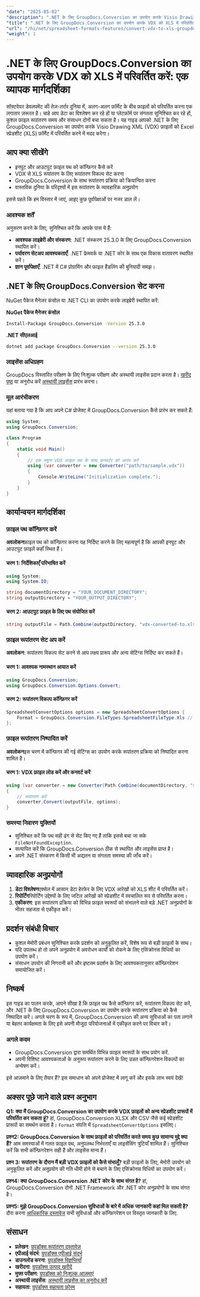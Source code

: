 ```yaml
---
"date": "2025-05-02"
"description": ".NET के लिए GroupDocs.Conversion का उपयोग करके Visio Drawing XML (VDX) फ़ाइलों को Excel स्प्रेडशीट (XLS) प्रारूप में कुशलतापूर्वक परिवर्तित करना सीखें। यह मार्गदर्शिका सेटअप, रूपांतरण विकल्प और व्यावहारिक अनुप्रयोगों को शामिल करती है।"
"title": ".NET के लिए GroupDocs.Conversion का उपयोग करके VDX को XLS में परिवर्तित करें एक व्यापक गाइड"
"url": "/hi/net/spreadsheet-formats-features/convert-vdx-to-xls-groupdocs-net/"
"weight": 1
---
```


# .NET के लिए GroupDocs.Conversion का उपयोग करके VDX को XLS में परिवर्तित करें: एक व्यापक मार्गदर्शिका

सॉफ़्टवेयर डेवलपमेंट की तेज़-तर्रार दुनिया में, अलग-अलग फ़ॉर्मेट के बीच फ़ाइलों को परिवर्तित करना एक लगातार ज़रूरत है। चाहे आप डेटा का विश्लेषण कर रहे हों या प्लेटफ़ॉर्म पर संगतता सुनिश्चित कर रहे हों, कुशल फ़ाइल रूपांतरण समय और संसाधन दोनों बचा सकता है। यह गाइड आपको .NET के लिए GroupDocs.Conversion का उपयोग करके Visio Drawing XML (VDX) फ़ाइलों को Excel स्प्रेडशीट (XLS) फ़ॉर्मेट में परिवर्तित करने में मदद करेगा।

## आप क्या सीखेंगे
- इनपुट और आउटपुट फ़ाइल पथ को कॉन्फ़िगर कैसे करें
- VDX से XLS रूपांतरण के लिए रूपांतरण विकल्प सेट करना
- GroupDocs.Conversion के साथ रूपांतरण प्रक्रिया को क्रियान्वित करना
- वास्तविक दुनिया के परिदृश्यों में इस रूपांतरण के व्यावहारिक अनुप्रयोग

इससे पहले कि हम विस्तार में जाएं, आइए कुछ पूर्वापेक्षाओं पर नजर डाल लें।

### आवश्यक शर्तें

अनुसरण करने के लिए, सुनिश्चित करें कि आपके पास ये हैं:
- **आवश्यक लाइब्रेरी और संस्करण**: .NET संस्करण 25.3.0 के लिए GroupDocs.Conversion स्थापित करें।
- **पर्यावरण सेटअप आवश्यकताएँ**: .NET फ्रेमवर्क या .NET कोर के साथ एक विकास वातावरण स्थापित करें।
- **ज्ञान पूर्वापेक्षाएँ**: .NET में C# प्रोग्रामिंग और फ़ाइल हैंडलिंग की बुनियादी समझ।

## .NET के लिए GroupDocs.Conversion सेट करना

NuGet पैकेज मैनेजर कंसोल या .NET CLI का उपयोग करके लाइब्रेरी स्थापित करें:

**NuGet पैकेज मैनेजर कंसोल**
```bash
Install-Package GroupDocs.Conversion -Version 25.3.0
```

**.NET सीएलआई**
```bash
dotnet add package GroupDocs.Conversion --version 25.3.0
```

### लाइसेंस अधिग्रहण

GroupDocs विस्तारित परीक्षण के लिए निःशुल्क परीक्षण और अस्थायी लाइसेंस प्रदान करता है। [खरीद पृष्ठ](https://purchase.groupdocs.com/buy) या अनुरोध करें [अस्थायी लाइसेंस](https://purchase.groupdocs.com/temporary-license/) प्रारंभ करना।

### मूल आरंभीकरण

यहां बताया गया है कि आप अपने C# प्रोजेक्ट में GroupDocs.Conversion कैसे प्रारंभ कर सकते हैं:

```csharp
using System;
using GroupDocs.Conversion;

class Program
{
    static void Main()
    {
        // एक नमूना VDX फ़ाइल पथ के साथ कनवर्टर को आरंभ करें
        using (var converter = new Converter("path/to/sample.vdx"))
        {
            Console.WriteLine("Initialization complete.");
        }
    }
}
```

## कार्यान्वयन मार्गदर्शिका

### फ़ाइल पथ कॉन्फ़िगर करें

**अवलोकन**फ़ाइल पथ को कॉन्फ़िगर करना यह निर्दिष्ट करने के लिए महत्वपूर्ण है कि आपकी इनपुट और आउटपुट फ़ाइलें कहाँ स्थित हैं।

#### चरण 1: निर्देशिकाएँ परिभाषित करें
```csharp
using System;
using System.IO;

string documentDirectory = "YOUR_DOCUMENT_DIRECTORY";
string outputDirectory = "YOUR_OUTPUT_DIRECTORY";
```

#### चरण 2: आउटपुट फ़ाइल के लिए पथ संयोजित करें
```csharp
string outputFile = Path.Combine(outputDirectory, "vdx-converted-to.xls");
```

### फ़ाइल रूपांतरण सेट अप करें

**अवलोकन**: रूपांतरण विकल्प सेट करने से आप लक्ष्य प्रारूप और अन्य सेटिंग्स निर्दिष्ट कर सकते हैं।

#### चरण 1: आवश्यक नामस्थान आयात करें
```csharp
using GroupDocs.Conversion;
using GroupDocs.Conversion.Options.Convert;
```

#### चरण 2: रूपांतरण विकल्प कॉन्फ़िगर करें
```csharp
SpreadsheetConvertOptions options = new SpreadsheetConvertOptions {
    Format = GroupDocs.Conversion.FileTypes.SpreadsheetFileType.Xls // लक्ष्य प्रारूप XLS पर सेट किया गया
};
```

### फ़ाइल रूपांतरण निष्पादित करें

**अवलोकन**इस चरण में कॉन्फ़िगर की गई सेटिंग्स का उपयोग करके रूपांतरण प्रक्रिया को निष्पादित करना शामिल है।

#### चरण 1: VDX फ़ाइल लोड करें और कनवर्ट करें
```csharp
using (var converter = new Converter(Path.Combine(documentDirectory, "sample.vdx")))
{
    // रूपांतरण करें
    converter.Convert(outputFile, options);
}
```

### समस्या निवारण युक्तियों
- सुनिश्चित करें कि पथ सही ढंग से सेट किए गए हैं ताकि इससे बचा जा सके `FileNotFoundException`.
- सत्यापित करें कि GroupDocs.Conversion ठीक से स्थापित और लाइसेंस प्राप्त है।
- अपने .NET संस्करण में किसी भी अद्यतन या संगतता समस्या की जाँच करें।

## व्यावहारिक अनुप्रयोगों
1. **डेटा विश्लेषण**एक्सेल में आसान डेटा हेरफेर के लिए VDX आरेखों को XLS शीट में परिवर्तित करें।
2. **रिपोर्टिंग**रिपोर्टिंग उद्देश्यों के लिए जटिल आरेखों को स्प्रेडशीट में स्वचालित रूप से परिवर्तित करना।
3. **एकीकरण**: इस रूपांतरण प्रक्रिया को विभिन्न फ़ाइल स्वरूपों को संभालने वाले बड़े .NET अनुप्रयोगों के भीतर सहजता से एकीकृत करें।

## प्रदर्शन संबंधी विचार
- कुशल मेमोरी प्रबंधन सुनिश्चित करके प्रदर्शन को अनुकूलित करें, विशेष रूप से बड़ी फ़ाइलों के साथ।
- यदि उपलब्ध हो तो अपने अनुप्रयोग में अवरोधन कार्यों को रोकने के लिए एसिंक्रोनस विधियों का उपयोग करें।
- संसाधन उपयोग की निगरानी करें और इष्टतम प्रदर्शन के लिए आवश्यकतानुसार कॉन्फ़िगरेशन समायोजित करें।

## निष्कर्ष
इस गाइड का पालन करके, आपने सीखा है कि फ़ाइल पथ कैसे कॉन्फ़िगर करें, रूपांतरण विकल्प सेट करें, और .NET के लिए GroupDocs.Conversion का उपयोग करके रूपांतरण प्रक्रिया को कैसे निष्पादित करें। अगले चरण के रूप में, GroupDocs.Conversion की अन्य सुविधाओं का पता लगाने या बेहतर कार्यक्षमता के लिए इसे अपनी मौजूदा परियोजनाओं में एकीकृत करने पर विचार करें।

### अगले कदम
- GroupDocs.Conversion द्वारा समर्थित विभिन्न फ़ाइल स्वरूपों के साथ प्रयोग करें.
- अपनी विशिष्ट आवश्यकताओं के अनुरूप रूपांतरण करने के लिए उन्नत कॉन्फ़िगरेशन विकल्पों का अन्वेषण करें।

इसे आज़माने के लिए तैयार हैं? इस समाधान को अपने प्रोजेक्ट में लागू करें और इसके लाभ स्वयं देखें!

## अक्सर पूछे जाने वाले प्रश्न अनुभाग
**Q1: क्या मैं GroupDocs.Conversion का उपयोग करके VDX फ़ाइलों को अन्य स्प्रेडशीट प्रारूपों में परिवर्तित कर सकता हूं?**
हां, GroupDocs.Conversion XLSX और CSV जैसे कई स्प्रेडशीट प्रारूपों का समर्थन करता है। `Format` संपत्ति में `SpreadsheetConvertOptions` इसलिए।

**प्रश्न2: GroupDocs.Conversion के साथ फ़ाइलों को परिवर्तित करते समय कुछ सामान्य मुद्दे क्या हैं?**
आम समस्याओं में गलत फ़ाइल पथ, अनुपलब्ध निर्भरताएँ या लाइसेंसिंग त्रुटियाँ शामिल हैं। सुनिश्चित करें कि सभी कॉन्फ़िगरेशन सही हैं और लाइसेंस मान्य हैं।

**प्रश्न 3: रूपांतरण के दौरान मैं बड़ी VDX फ़ाइलों को कैसे संभालूँ?**
बड़ी फ़ाइलों के लिए, मेमोरी उपयोग को अनुकूलित करें और अनुप्रयोग की गति धीमी होने से बचाने के लिए एसिंक्रोनस विधियों का उपयोग करें।

**प्रश्न4: क्या GroupDocs.Conversion .NET कोर के साथ संगत है?**
हां, GroupDocs.Conversion दोनों .NET Framework और .NET कोर अनुप्रयोगों के साथ संगत है।

**प्रश्न5: मुझे GroupDocs.Conversion सुविधाओं के बारे में अधिक जानकारी कहां मिल सकती है?**
दौरा करना [आधिकारिक दस्तावेज](https://docs.groupdocs.com/conversion/net/) सभी सुविधाओं और कॉन्फ़िगरेशन पर विस्तृत जानकारी के लिए.

## संसाधन
- **प्रलेखन**: [ग्रुपडॉक्स रूपांतरण दस्तावेज़](https://docs.groupdocs.com/conversion/net/)
- **एपीआई संदर्भ**: [ग्रुपडॉक्स एपीआई संदर्भ](https://reference.groupdocs.com/conversion/net/)
- **डाउनलोड करना**: [ग्रुपडॉक्स विज्ञप्तियाँ](https://releases.groupdocs.com/conversion/net/)
- **खरीदना**: [ग्रुपडॉक्स उत्पाद खरीदें](https://purchase.groupdocs.com/buy)
- **मुफ्त परीक्षण**: [ग्रुपडॉक्स को निःशुल्क आज़माएं](https://releases.groupdocs.com/conversion/net/)
- **अस्थायी लाइसेंस**: [अस्थायी लाइसेंस का अनुरोध करें](https://purchase.groupdocs.com/temporary-license/)
- **सहायता**: [ग्रुपडॉक्स सहायता फ़ोरम](https://forum.groupdocs.com/c/conversion/10)